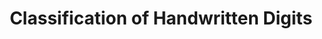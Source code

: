 ---
layout: post
title: Classification of Handwritten Digits
tags: computer-science neural-networks
---